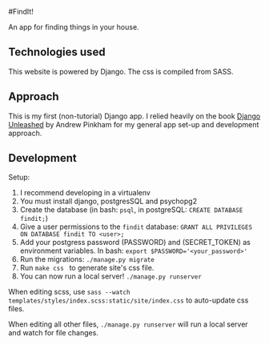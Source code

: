 #FindIt!

An app for finding things in your house.

## Technologies used

This website is powered by Django.
The css is compiled from SASS.

## Approach

This is my first (non-tutorial) Django app. I relied heavily on the
book [Django Unleashed](https://django-unleashed.com/) by Andrew Pinkham
for my general app set-up and development approach.

## Development

Setup:
  1. I recommend developing in a virtualenv
  1. You must install django, postgresSQL and psychopg2
  1. Create the database (in bash: `psql`, in postgreSQL: `CREATE DATABASE findit;`)
  1. Give a user permissions to the `findit` database: `GRANT ALL PRIVILEGES ON DATABASE findit TO <user>;`
  1. Add your postgress password (PASSWORD) and (SECRET_TOKEN) as environment variables.
      In bash: `export $PASSWORD='<your_password>'`
  1. Run the migrations: `./manage.py migrate`
  1. Run `make css ` to generate site's css file.
  1. You can now run a local server! `./manage.py runserver`


When editing scss, use `sass --watch templates/styles/index.scss:static/site/index.css` to
auto-update css files.

When editing all other files, `./manage.py runserver` will run a local
server and watch for file changes.
